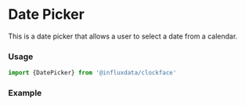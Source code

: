 # Date Picker

This is a date picker that allows a user to select a date from a calendar.

### Usage

```js
import {DatePicker} from '@influxdata/clockface'
```

### Example

<!-- STORY -->

<!-- STORY HIDE START -->

<!-- STORY HIDE END -->

<!-- PROPS -->
